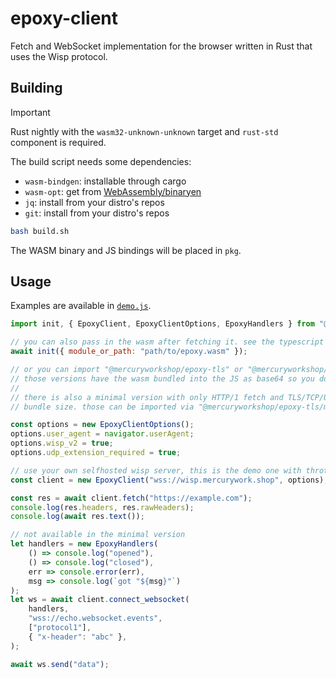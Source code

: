 # epoxy-client
Fetch and WebSocket implementation for the browser written in Rust that uses the Wisp protocol.

## Building
> [!IMPORTANT]
> Rust nightly with the `wasm32-unknown-unknown` target and `rust-std` component is required.

The build script needs some dependencies:
- `wasm-bindgen`: installable through cargo
- `wasm-opt`: get from [WebAssembly/binaryen](https://github.com/webassembly/binaryen)
- `jq`: install from your distro's repos
- `git`: install from your distro's repos

```bash
bash build.sh
```
The WASM binary and JS bindings will be placed in `pkg`.

## Usage
Examples are available in [`demo.js`](demo.js).

```js
import init, { EpoxyClient, EpoxyClientOptions, EpoxyHandlers } from "@mercuryworkshop/epoxy-tls/epoxy";

// you can also pass in the wasm after fetching it. see the typescript types for all options
await init({ module_or_path: "path/to/epoxy.wasm" });

// or you can import "@mercuryworkshop/epoxy-tls" or "@mercuryworkshop/epoxy-tls/epoxy-bundled"
// those versions have the wasm bundled into the JS as base64 so you don't need to pass anything to init()
//
// there is also a minimal version with only HTTP/1 fetch and TLS/TCP/UDP streams if you want a smaller
// bundle size. those can be imported via "@mercuryworkshop/epoxy-tls/minimal" and "minimal-bundled"

const options = new EpoxyClientOptions();
options.user_agent = navigator.userAgent;
options.wisp_v2 = true;
options.udp_extension_required = true;

// use your own selfhosted wisp server, this is the demo one with throttling
const client = new EpoxyClient("wss://wisp.mercurywork.shop", options);

const res = await client.fetch("https://example.com");
console.log(res.headers, res.rawHeaders);
console.log(await res.text());

// not available in the minimal version 
let handlers = new EpoxyHandlers(
    () => console.log("opened"),
    () => console.log("closed"),
    err => console.error(err),
    msg => console.log(`got "${msg}"`)
);
let ws = await client.connect_websocket(
    handlers,
    "wss://echo.websocket.events",
    ["protocol1"],
    { "x-header": "abc" },
);

await ws.send("data");
```
